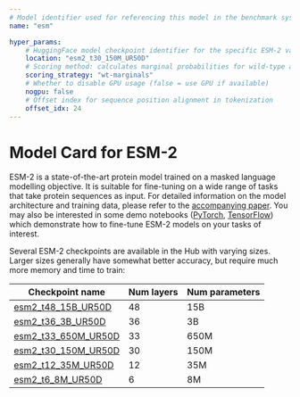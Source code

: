 ```yaml
---
# Model identifier used for referencing this model in the benchmark system
name: "esm"

hyper_params:
    # HuggingFace model checkpoint identifier for the specific ESM-2 variant
    location: "esm2_t30_150M_UR50D"
    # Scoring method: calculates marginal probabilities for wild-type amino acids
    scoring_strategy: "wt-marginals"
    # Whether to disable GPU usage (false = use GPU if available)
    nogpu: false
    # Offset index for sequence position alignment in tokenization
    offset_idx: 24
---
```


# Model Card for ESM-2

ESM-2 is a state-of-the-art protein model trained on a masked language modelling objective. It is suitable for fine-tuning on a wide range of tasks that take protein sequences as input. For detailed information on the model architecture and training data, please refer to the [accompanying paper](https://www.biorxiv.org/content/10.1101/2022.07.20.500902v2). You may also be interested in some demo notebooks ([PyTorch](https://colab.research.google.com/github/huggingface/notebooks/blob/main/examples/protein_language_modeling.ipynb), [TensorFlow](https://colab.research.google.com/github/huggingface/notebooks/blob/main/examples/protein_language_modeling-tf.ipynb)) which demonstrate how to fine-tune ESM-2 models on your tasks of interest.

Several ESM-2 checkpoints are available in the Hub with varying sizes. Larger sizes generally have somewhat better accuracy, but require much more memory and time to train:

| Checkpoint name | Num layers | Num parameters |
|------------------------------|----|----------|
| [esm2_t48_15B_UR50D](https://huggingface.co/facebook/esm2_t48_15B_UR50D) | 48 | 15B     |
| [esm2_t36_3B_UR50D](https://huggingface.co/facebook/esm2_t36_3B_UR50D) | 36 | 3B      | 
| [esm2_t33_650M_UR50D](https://huggingface.co/facebook/esm2_t33_650M_UR50D) | 33 | 650M    | 
| [esm2_t30_150M_UR50D](https://huggingface.co/facebook/esm2_t30_150M_UR50D) | 30 | 150M    | 
| [esm2_t12_35M_UR50D](https://huggingface.co/facebook/esm2_t12_35M_UR50D) | 12 | 35M     | 
| [esm2_t6_8M_UR50D](https://huggingface.co/facebook/esm2_t6_8M_UR50D)  | 6  | 8M      | 